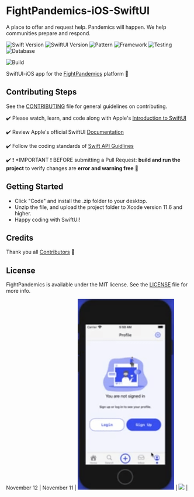 # FightPandemics-iOS-SwiftUI
A place to offer and request help. Pandemics will happen. We help communities prepare and respond.

![Swift Version](https://img.shields.io/badge/swift-5.2-orange.svg?style=for-the-badge&logo=appveyor)
![SwiftUI Version](https://img.shields.io/badge/SwiftUI-2.0-blue.svg?style=for-the-badge&logo=appveyor)
![Pattern](https://img.shields.io/badge/pattern-MVVM-blueviolet.svg?style=for-the-badge&logo=appveyor) 
![Framework](https://img.shields.io/badge/framework-Combine-yellow.svg?style=for-the-badge&logo=appveyor)
![Testing](https://img.shields.io/badge/tests-xctest-red.svg?style=for-the-badge&logo=appveyor)
![Database](https://img.shields.io/badge/database-mongodb-green.svg?style=for-the-badge&logo=appveyor)

![Build](https://github.com/FightPandemics/FightPandemics-iOS-SwiftUI/workflows/Build/badge.svg?)

SwiftUI-iOS app for the [FightPandemics](https://fightpandemics.com/) platform :iphone:

## Contributing Steps

See the [CONTRIBUTING](https://github.com/FightPandemics/FightPandemics-iOS-SwiftUI/blob/master/CONTRIBUTING.md) file for general guidelines on contributing.

:heavy_check_mark: Please watch, learn, and code along with Apple's [Introduction to SwiftUI](https://developer.apple.com/videos/play/wwdc2020/10119/)

:heavy_check_mark: Review Apple's official SwiftUI [Documentation](https://developer.apple.com/documentation/swiftui)

:heavy_check_mark: Follow the coding standards of [Swift API Guidlines](https://swift.org/documentation/api-design-guidelines/)

:heavy_check_mark: :exclamation: *IMPORTANT :exclamation: BEFORE submitting a Pull Request: **build and run the project** to verify changes are **error and warning free** :100:

## Getting Started

* Click "Code" and install the .zip folder to your desktop.
* Unzip the file, and upload the project folder to Xcode version 11.6 and higher.
* Happy coding with SwiftUI!


## Credits

Thank you all [Contributors](https://github.com/FightPandemics/FightPandemics-iOS-SwiftUI/contributors) :raised_hands:

## License

FightPandemics is available under the MIT license. See the [LICENSE](https://raw.githubusercontent.com/FightPandemics/FightPandemics-iOS/develop/LICENSE) file for more info.

November 12 | November 11 | 
![](nov12.gif) | ![](nov11.gif) |      
